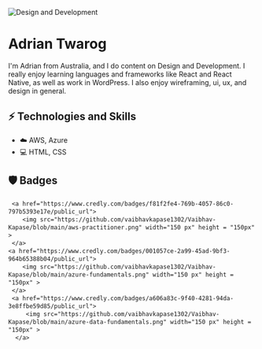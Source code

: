 ![Design and Development](https://github.com/adriantwarog/adriantwarog/blob/master/freeCodeCamp.jpg)

# Adrian Twarog
I'm Adrian from Australia, and I do content on Design and Development. I really enjoy learning languages and frameworks like React and React Native, as well as work in WordPress. I also enjoy wireframing, ui, ux, and design in general. 

## ⚡ Technologies and Skills
* ☁️ AWS, Azure
* 💻 HTML, CSS

## 🛡️ Badges

<html>
<div>
     
     <a href="https://www.credly.com/badges/f81f2fe4-769b-4057-86c0-797b5393e17e/public_url">
        <img src="https://github.com/vaibhavkapase1302/Vaibhav-Kapase/blob/main/aws-practitioner.png" width="150 px" height = "150px" >
     </a>
    <a href="https://www.credly.com/badges/001057ce-2a99-45ad-9bf3-964b65388b04/public_url">
        <img src="https://github.com/vaibhavkapase1302/Vaibhav-Kapase/blob/main/azure-fundamentals.png" width="150 px" height = "150px" >
     </a>
     <a href="https://www.credly.com/badges/a606a83c-9f40-4281-94da-3e8ffbe59d85/public_url">
         <img src="https://github.com/vaibhavkapase1302/Vaibhav-Kapase/blob/main/azure-data-fundamentals.png" width="150 px" height = "150px" >
      </a>
   
   
  </div>
</html>
